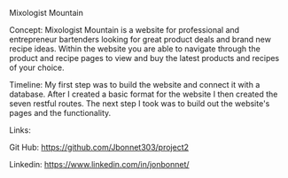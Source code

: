 Mixologist Mountain 

Concept:
Mixologist Mountain is a website for professional and entrepreneur bartenders looking for great product
deals and brand new recipe ideas. Within the website you are able to navigate through the product and recipe pages to view and buy the latest products and recipes of your choice.

Timeline: 
My first step was to build the website and connect it with a database. After I created a basic format for the website I then created the seven restful routes. The next step I took was to build out the website's pages and the functionality. 

Links:

Git Hub: https://github.com/Jbonnet303/project2

Linkedin: https://www.linkedin.com/in/jonbonnet/
